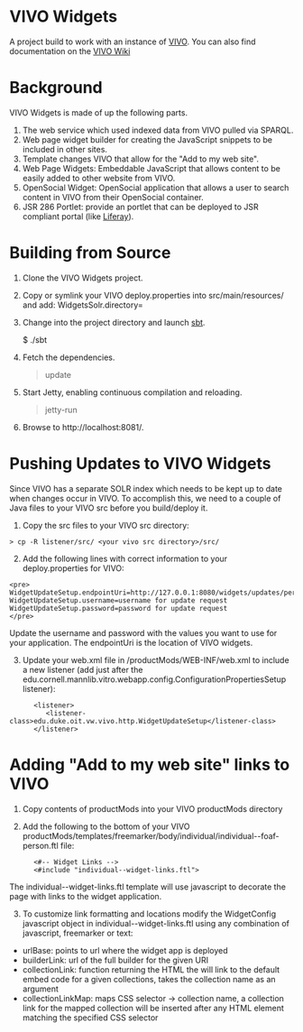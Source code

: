 # VIVO Widgets

A project build to work with an instance of [VIVO](http://vivoweb.org/).  You can also find documentation on the [VIVO Wiki](http://sourceforge.net/apps/mediawiki/vivo/index.php?title=VIVO_Widgets)

# Background

VIVO Widgets is made of up the following parts.

  1. The web service which used indexed data from VIVO pulled via SPARQL.
  1. Web page widget builder for creating the JavaScript snippets to be included in other sites.
  1. Template changes VIVO that allow for the "Add to my web site".
  1. Web Page Widgets: Embeddable JavaScript that allows content to be easily added to other website from VIVO.
  1. OpenSocial Widget: OpenSocial application that allows a user to search content in VIVO from their OpenSocial container.
  1. JSR 286 Portlet: provide an portlet that can be deployed to JSR compliant portal (like [Liferay](http://www.liferay.com/)).


# Building from Source

  1. Clone the VIVO Widgets project.

  2. Copy or symlink your VIVO deploy.properties into src/main/resources/ and add:
      WidgetsSolr.directory=<path to the solr directory in the vivo_widgets project>

  3. Change into the project directory and launch [sbt](http://code.google.com/p/simple-build-tool).

      $ ./sbt

  4. Fetch the dependencies.

      > update

  5. Start Jetty, enabling continuous compilation and reloading.

      > jetty-run

  6. Browse to http://localhost:8081/.
  
# Pushing Updates to VIVO Widgets

Since VIVO has a separate SOLR index which needs to be kept up to date when changes occur in VIVO.  To accomplish this, we need to a couple of Java files to your VIVO src before you build/deploy it.

  1. Copy the src files to your VIVO src directory:
  
    > cp -R listener/src/ <your vivo src directory>/src/
      
  2. Add the following lines with correct information to your deploy.properties for VIVO:
  
    <pre>
    WidgetUpdateSetup.endpointUri=http://127.0.0.1:8080/widgets/updates/person/uri
    WidgetUpdateSetup.username=username for update request
    WidgetUpdateSetup.password=password for update request
    </pre>
      
  Update the username and password with the values you want to use for your application.  The endpointUri is the location of VIVO widgets.
  
  3. Update your web.xml file in <your vivo src directory>/productMods/WEB-INF/web.xml to include a new listener (add just after the edu.cornell.mannlib.vitro.webapp.config.ConfigurationPropertiesSetup listener):

```
      <listener>
         <listener-class>edu.duke.oit.vw.vivo.http.WidgetUpdateSetup</listener-class>
      </listener>
```

# Adding "Add to my web site" links to VIVO

  1. Copy contents of productMods into your VIVO productMods directory

  2. Add the following to the bottom of your VIVO productMods/templates/freemarker/body/individual/individual--foaf-person.ftl file:

```
      <#-- Widget Links -->
      <#include "individual--widget-links.ftl">
```

  The individual--widget-links.ftl template will use javascript to decorate the page with links to the widget application.

  3. To customize link formatting and locations modify the WidgetConfig javascript object in individual--widget-links.ftl using any combination of javascript, freemarker or text:

  * urlBase: points to url where the widget app is deployed
  * builderLink: url of the full builder for the given URI
  * collectionLink: function returning the HTML the will link to the default embed code for a given collections, takes the collection name as an argument
  * collectionLinkMap: maps CSS selector -> collection name, a collection link for the mapped collection will be inserted after any HTML element matching the specified CSS selector

